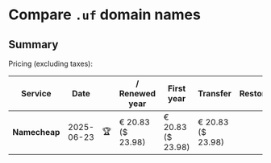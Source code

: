 # Compare `.uf` domain names

## Summary

Pricing (excluding taxes):

| Service | Date |  | / Renewed year | First year | Transfer | Restoration |
|--|--|--|--|--|--|--|
| **Namecheap** | 2025-06-23 | 🏆 | € 20.83<br>($ 23.98) | € 20.83<br>($ 23.98) | € 20.83<br>($ 23.98) |  |
